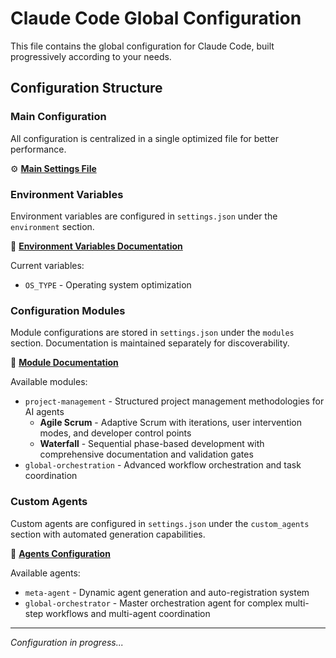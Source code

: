 # Claude Code Global Configuration

This file contains the global configuration for Claude Code, built progressively according to your needs.

## Configuration Structure

### Main Configuration

All configuration is centralized in a single optimized file for better performance.

⚙️ **[Main Settings File](.claude/settings.json)**

### Environment Variables

Environment variables are configured in `settings.json` under the `environment` section.

📄 **[Environment Variables Documentation](.claude/contexts/env_vars.md)**

Current variables:
- `OS_TYPE` - Operating system optimization

### Configuration Modules

Module configurations are stored in `settings.json` under the `modules` section. Documentation is maintained separately for discoverability.

📁 **[Module Documentation](.claude/contexts/modules/)**

Available modules:
- `project-management` - Structured project management methodologies for AI agents
  - **Agile Scrum** - Adaptive Scrum with iterations, user intervention modes, and developer control points
  - **Waterfall** - Sequential phase-based development with comprehensive documentation and validation gates
- `global-orchestration` - Advanced workflow orchestration and task coordination

### Custom Agents

Custom agents are configured in `settings.json` under the `custom_agents` section with automated generation capabilities.

🤖 **[Agents Configuration](.claude/contexts/agents.md)**

Available agents:
- `meta-agent` - Dynamic agent generation and auto-registration system
- `global-orchestrator` - Master orchestration agent for complex multi-step workflows and multi-agent coordination

---

*Configuration in progress...*